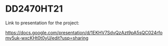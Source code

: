 # DD2470HT21

Link to presentation for the project: 

https://docs.google.com/presentation/d/1EKHV7SdvQzAzt9pA5sQC024rfomv5uk-wxcKHt0t0yU/edit?usp=sharing 
